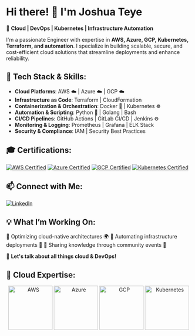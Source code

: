 <!--
**joshuateye/joshuateye** is a ✨ _special_ ✨ repository because its `README.md` (this file) appears on your GitHub profile.

Here are some ideas to get you started:

- 🔭 I’m currently working on ...
- 🌱 I’m currently learning ...
- 👯 I’m looking to collaborate on ...
- 🤔 I’m looking for help with ...
- 💬 Ask me about ...
- 📫 How to reach me: ...
- 😄 Pronouns: ...
- ⚡ Fun fact: ...
-->
# Hi there! 👋 I'm Joshua Teye

🚀 **Cloud | DevOps | Kubernetes | Infrastructure Automation**

I'm a passionate Engineer with expertise in **AWS, Azure, GCP, Kubernetes, Terraform, and automation**. I specialize in building scalable, secure, and cost-efficient cloud solutions that streamline deployments and enhance reliability.

## 🔧 Tech Stack & Skills:
- **Cloud Platforms**: AWS ☁️ | Azure ☁️ | GCP ☁️
- **Infrastructure as Code**: Terraform | CloudFormation
- **Containerization & Orchestration**: Docker 🐳 | Kubernetes ☸️
- **Automation & Scripting**: Python 🐍 | Golang | Bash
- **CI/CD Pipelines**: GitHub Actions | GitLab CI/CD | Jenkins ⚙️
- **Monitoring & Logging**: Prometheus | Grafana | ELK Stack
- **Security & Compliance**: IAM | Security Best Practices

## 🎓 Certifications:
[![AWS Certified](https://img.shields.io/badge/AWS-Certified-orange)](https://www.credly.com) 
[![Azure Certified](https://img.shields.io/badge/Azure-Certified-blue)](https://www.credly.com) 
[![GCP Certified](https://img.shields.io/badge/GCP-Certified-yellow)](https://www.credly.com) 
[![Kubernetes Certified](https://img.shields.io/badge/Kubernetes-Certified%20CKA%20%7C%20CKAD%20%7C%20CKS-blue)](https://www.cncf.io/certification/)

## 📫 Connect with Me:
[![LinkedIn](https://img.shields.io/badge/LinkedIn-%230077B5.svg?&style=flat-square&logo=linkedin&logoColor=white)](https://www.linkedin.com/in/jteye/)

## 💡 What I’m Working On:
🔹 Optimizing cloud-native architectures 🌍
🔹 Automating infrastructure deployments 🚀
🔹 Sharing knowledge through community events 🎤

💬 **Let's talk about all things cloud & DevOps!**
## 📢 Cloud Expertise:
<p align="center">
  <img src="https://upload.wikimedia.org/wikipedia/commons/9/93/Amazon_Web_Services_Logo.svg" alt="AWS" width="120"/>
  <img src="https://upload.wikimedia.org/wikipedia/commons/a/a8/Microsoft_Azure_Logo.svg" alt="Azure" width="120"/>
  <img src="https://upload.wikimedia.org/wikipedia/commons/c/cf/Google_Cloud_Logo.svg" alt="GCP" width="120"/>
  <img src="https://upload.wikimedia.org/wikipedia/commons/3/39/Kubernetes_logo_without_workmark.svg" alt="Kubernetes" width="120"/>
</p>
